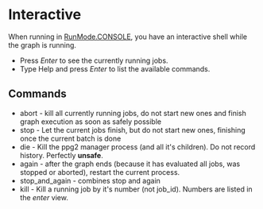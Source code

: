 # Interactive

When running in [RunMode.CONSOLE](../..//managing-pypipegraph/#runmodeconsole),
you have an interactive shell while the graph is running.

* Press _Enter_ to see the currently running jobs.
* Type Help and press _Enter_ to list the available commands.


## Commands

 * abort - kill all currently running jobs, do not start new ones and finish graph execution as soon as safely possible
 * stop - Let the current jobs finish, but do not start new ones, finishing once the current batch is done
 * die - Kill the ppg2 manager process (and all it's children). Do not record history. Perfectly **unsafe**.
 * again - after the graph ends (because it has evaluated all jobs, was stopped or aborted), restart the current process.
 * stop_and_again - combines stop and again
 * kill - Kill a running job by it's number (not job_id). Numbers are listed in the _enter_ view.



